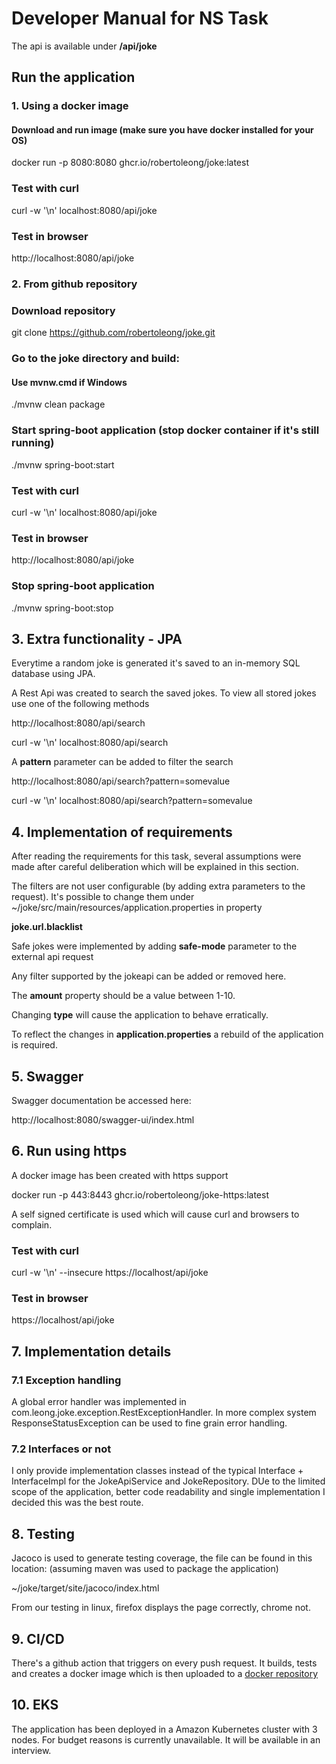# Developer Manual for NS Task

The api is available under **/api/joke**

## Run the application

### 1. Using a docker image
#### Download and run image (make sure you have docker installed for your OS)

docker run -p 8080:8080 ghcr.io/robertoleong/joke:latest

### Test with curl

curl -w '\n' localhost:8080/api/joke

### Test in browser 

http://localhost:8080/api/joke

### 2. From github repository
### Download repository

git clone https://github.com/robertoleong/joke.git

### Go to the joke directory and build:
#### Use mvnw.cmd if Windows

./mvnw clean package

### Start spring-boot application (stop docker container if it's still running)

./mvnw spring-boot:start

### Test with curl

curl -w '\n' localhost:8080/api/joke

### Test in browser

http://localhost:8080/api/joke

### Stop spring-boot application 

./mvnw spring-boot:stop

## 3. Extra functionality - JPA

Everytime a random joke is generated it's saved to an in-memory SQL database using JPA.

A Rest Api was created to search the saved jokes. To view all stored jokes use one of the following methods

http://localhost:8080/api/search

curl -w '\n' localhost:8080/api/search

A **pattern** parameter can be added to filter the search

http://localhost:8080/api/search?pattern=somevalue

curl -w '\n' localhost:8080/api/search?pattern=somevalue

## 4. Implementation of requirements

After reading the requirements for this task, several assumptions were made after careful deliberation
which will be explained in this section.

The filters are not user configurable (by adding extra parameters to the request).
It's possible to change them under ~/joke/src/main/resources/application.properties
in property

**joke.url.blacklist**

Safe jokes were implemented by adding **safe-mode** parameter to the external api request

Any filter supported by the jokeapi can be added or removed here.

The **amount** property should be a value between 1-10.

Changing **type** will cause the application to behave erratically.

To reflect the changes in **application.properties** a rebuild of the application is required.

## 5. Swagger

Swagger documentation be accessed here:

http://localhost:8080/swagger-ui/index.html

## 6. Run using https

A docker image has been created with https support

docker run -p 443:8443 ghcr.io/robertoleong/joke-https:latest

A self signed certificate is used which will cause curl and browsers to complain.

### Test with curl

curl -w '\n' --insecure https://localhost/api/joke

### Test in browser

https://localhost/api/joke

## 7. Implementation details
### 7.1 Exception handling
A global error handler was implemented in com.leong.joke.exception.RestExceptionHandler.
In more complex system ResponseStatusException can be used to fine grain error handling.

### 7.2 Interfaces or not
I only provide implementation classes instead of the typical Interface + InterfaceImpl for the JokeApiService and JokeRepository.
DUe to the limited scope of the application, better code readability and single implementation I decided this was the best route.

## 8. Testing
Jacoco is used to generate testing coverage, the file can be found in this location:
(assuming maven was used to package the application)

~/joke/target/site/jacoco/index.html

From our testing in linux, firefox displays the page correctly, chrome not.

## 9. CI/CD
There's a github action that triggers on every push request. It builds, tests and creates
a docker image which is then uploaded to a [docker repository](https://github.com/robertoleong/joke/pkgs/container/joke)

## 10. EKS
The application has been deployed in a Amazon Kubernetes cluster with 3 nodes.
For budget reasons is currently unavailable. It will be available in an interview.

